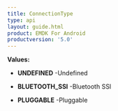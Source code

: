 ```yaml
---
title: ConnectionType
type: api
layout: guide.html
product: EMDK For Android
productversion: '5.0'
---
```





**Values:**

* **UNDEFINED** -Undefined

* **BLUETOOTH_SSI** -Bluetooth SSI

* **PLUGGABLE** -Pluggable


